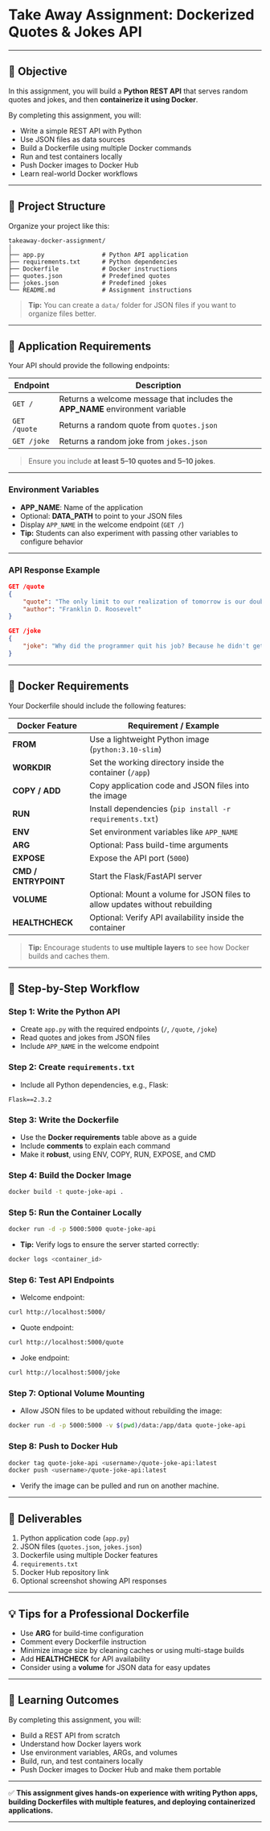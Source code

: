 # **Take Away Assignment: Dockerized Quotes & Jokes API**

---

## **🎯 Objective**

In this assignment, you will build a **Python REST API** that serves random quotes and jokes, and then **containerize it using Docker**.

By completing this assignment, you will:

* Write a simple REST API with Python
* Use JSON files as data sources
* Build a Dockerfile using multiple Docker commands
* Run and test containers locally
* Push Docker images to Docker Hub
* Learn real-world Docker workflows

---

## **📂 Project Structure**

Organize your project like this:

```
takeaway-docker-assignment/
│
├── app.py                # Python API application
├── requirements.txt      # Python dependencies
├── Dockerfile            # Docker instructions
├── quotes.json           # Predefined quotes
├── jokes.json            # Predefined jokes
└── README.md             # Assignment instructions
```

> **Tip:** You can create a `data/` folder for JSON files if you want to organize files better.

---

## **📝 Application Requirements**

Your API should provide the following endpoints:

| Endpoint     | Description                                                                   |
| ------------ | ----------------------------------------------------------------------------- |
| `GET /`      | Returns a welcome message that includes the **APP_NAME** environment variable |
| `GET /quote` | Returns a random quote from `quotes.json`                                     |
| `GET /joke`  | Returns a random joke from `jokes.json`                                       |

> Ensure you include **at least 5–10 quotes and 5–10 jokes**.

---

### **Environment Variables**

* **APP_NAME**: Name of the application
* Optional: **DATA_PATH** to point to your JSON files
* Display `APP_NAME` in the welcome endpoint (`GET /`)
* **Tip:** Students can also experiment with passing other variables to configure behavior

---

### **API Response Example**

```json
GET /quote
{
    "quote": "The only limit to our realization of tomorrow is our doubts of today.",
    "author": "Franklin D. Roosevelt"
}

GET /joke
{
    "joke": "Why did the programmer quit his job? Because he didn't get arrays."
}
```

---

## **🐳 Docker Requirements**

Your Dockerfile should include the following features:

| Docker Feature       | Requirement / Example                                                       |
| -------------------- | --------------------------------------------------------------------------- |
| **FROM**             | Use a lightweight Python image (`python:3.10-slim`)                         |
| **WORKDIR**          | Set the working directory inside the container (`/app`)                     |
| **COPY / ADD**       | Copy application code and JSON files into the image                         |
| **RUN**              | Install dependencies (`pip install -r requirements.txt`)                    |
| **ENV**              | Set environment variables like `APP_NAME`                                   |
| **ARG**              | Optional: Pass build-time arguments                                         |
| **EXPOSE**           | Expose the API port (`5000`)                                                |
| **CMD / ENTRYPOINT** | Start the Flask/FastAPI server                                              |
| **VOLUME**           | Optional: Mount a volume for JSON files to allow updates without rebuilding |
| **HEALTHCHECK**      | Optional: Verify API availability inside the container                      |

> **Tip:** Encourage students to **use multiple layers** to see how Docker builds and caches them.

---

## **🚀 Step-by-Step Workflow**

### **Step 1: Write the Python API**

* Create `app.py` with the required endpoints (`/`, `/quote`, `/joke`)
* Read quotes and jokes from JSON files
* Include `APP_NAME` in the welcome endpoint

### **Step 2: Create `requirements.txt`**

* Include all Python dependencies, e.g., Flask:

```
Flask==2.3.2
```

### **Step 3: Write the Dockerfile**

* Use the **Docker requirements** table above as a guide
* Include **comments** to explain each command
* Make it **robust**, using ENV, COPY, RUN, EXPOSE, and CMD

### **Step 4: Build the Docker Image**

```bash
docker build -t quote-joke-api .
```

### **Step 5: Run the Container Locally**

```bash
docker run -d -p 5000:5000 quote-joke-api
```

* **Tip:** Verify logs to ensure the server started correctly:

```bash
docker logs <container_id>
```

### **Step 6: Test API Endpoints**

* Welcome endpoint:

```bash
curl http://localhost:5000/
```

* Quote endpoint:

```bash
curl http://localhost:5000/quote
```

* Joke endpoint:

```bash
curl http://localhost:5000/joke
```

### **Step 7: Optional Volume Mounting**

* Allow JSON files to be updated without rebuilding the image:

```bash
docker run -d -p 5000:5000 -v $(pwd)/data:/app/data quote-joke-api
```

### **Step 8: Push to Docker Hub**

```bash
docker tag quote-joke-api <username>/quote-joke-api:latest
docker push <username>/quote-joke-api:latest
```

* Verify the image can be pulled and run on another machine.

---

## **📌 Deliverables**

1. Python application code (`app.py`)
2. JSON files (`quotes.json`, `jokes.json`)
3. Dockerfile using multiple Docker features
4. `requirements.txt`
5. Docker Hub repository link
6. Optional screenshot showing API responses

---

## **💡 Tips for a Professional Dockerfile**

* Use **ARG** for build-time configuration
* Comment every Dockerfile instruction
* Minimize image size by cleaning caches or using multi-stage builds
* Add **HEALTHCHECK** for API availability
* Consider using a **volume** for JSON data for easy updates

---

## **🎯 Learning Outcomes**

By completing this assignment, you will:

* Build a REST API from scratch
* Understand how Docker layers work
* Use environment variables, ARGs, and volumes
* Build, run, and test containers locally
* Push Docker images to Docker Hub and make them portable

---

✅ **This assignment gives hands-on experience with writing Python apps, building Dockerfiles with multiple features, and deploying containerized applications.**

---